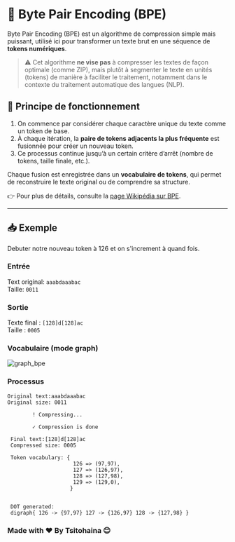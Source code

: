 # 🔡 Byte Pair Encoding (BPE)

Byte Pair Encoding (BPE) est un algorithme de compression simple mais puissant, utilisé ici pour transformer un texte brut en une séquence de **tokens numériques**.

> ⚠️ Cet algorithme **ne vise pas** à compresser les textes de façon optimale (comme ZIP), mais plutôt à segmenter le texte en unités (tokens) de manière à faciliter le traitement, notamment dans le contexte du traitement automatique des langues (NLP).

## 🧠 Principe de fonctionnement

1. On commence par considérer chaque caractère unique du texte comme un token de base.
2. À chaque itération, la **paire de tokens adjacents la plus fréquente** est fusionnée pour créer un nouveau token.
3. Ce processus continue jusqu’à un certain critère d’arrêt (nombre de tokens, taille finale, etc.).

Chaque fusion est enregistrée dans un **vocabulaire de tokens**, qui permet de reconstruire le texte original ou de comprendre sa structure.

👉 Pour plus de détails, consulte la [page Wikipédia sur BPE](https://fr.wikipedia.org/wiki/Byte_pair_encoding).

---

## 📥 Exemple

Debuter notre nouveau token à 126 et on s'increment à quand fois.

### Entrée

Text original: `aaabdaaabac`    
Taille: `0011`    

### Sortie

Texte final : `[128]d[128]ac`     
Taille : `0005`

### Vocabulaire (mode graph)

![graph_bpe](https://github.com/user-attachments/assets/13b6d032-a412-4b20-8323-cc2a21a4ff76)


### Processus

```shell
Original text:aaabdaaabac
Original size: 0011

        ! Compressing...

        ✓ Compression is done

 Final text:[128]d[128]ac
 Compressed size: 0005

 Token vocabulary: {
                     126 => (97,97),
                     127 => (126,97),
                     128 => (127,98),
                     129 => (129,0),
                    }


 DOT generated: 
 digraph{ 126 -> {97,97} 127 -> {126,97} 128 -> {127,98} }

```


### Made with ❤️ By **Tsitohaina** 😊
